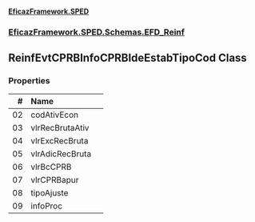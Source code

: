 #### [EficazFramework.SPED](EficazFrameworkSPED.md 'EficazFramework SPED')
### [EficazFramework.SPED.Schemas.EFD_Reinf](EficazFramework.SPED.Schemas.EFD_Reinf.md 'EficazFramework.SPED.Schemas.EFD_Reinf')

## ReinfEvtCPRBInfoCPRBIdeEstabTipoCod Class
### Properties

| # | Name | |
| ---: | :--- | :--- |
| 02 | codAtivEcon |  |
| 03 | vlrRecBrutaAtiv |  |
| 04 | vlrExcRecBruta |  |
| 05 | vlrAdicRecBruta |  |
| 06 | vlrBcCPRB |  |
| 07 | vlrCPRBapur |  |
| 08 | tipoAjuste |  |
| 09 | infoProc |  |

